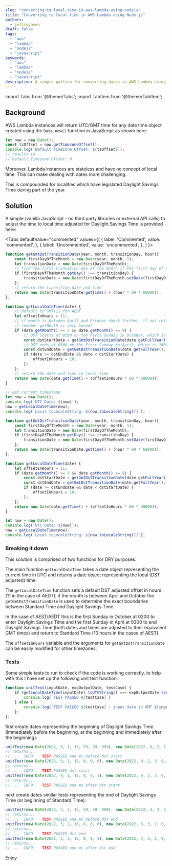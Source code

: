 ```yaml
---
slug: "converting-to-local-time-in-aws-lambda-using-nodejs"
title: "Converting to local time in AWS Lambda using Node.js"
authors:	
  - jeffreyaven
draft: false
tags: 
  - "aws"
  - "lambda"
  - "nodejs"
  - "javascript"
keywords:	
  - "aws"
  - "lambda"
  - "nodejs"
  - "javascript"
description: A simple pattern for converting dates in AWS Lambda using a Node.js runtime from GMT/UTC (the default) to a local time observing daylight savings time.
---
```


import Tabs from '@theme/Tabs';
import TabItem from '@theme/TabItem';

## Background  

AWS Lambda instances will return UTC/GMT time for any date time object created using the `Date.now()` function in JavaScript as shown here:  

```javascript
let now = new Date();
const tzOffset = now.getTimezoneOffset();
console.log(`Default Timezone Offset: ${tzOffset}`);
// results in ...
// Default Timezone Offset: 0
```
Moreover, Lambda instances are stateless and have no concept of local time.  This can make dealing with dates more challenging.  

This is compounded for localities which have legislated Daylight Savings Time during part of the year.  

## Solution

A simple (vanilla JavaScript - no third party libraries or external API calls) to adjust the time to local time adjusted for Daylight Savings Time is provided here:  

<Tabs
  defaultValue="commented"
  values={[
    { label: 'Commented', value: 'commented', },
    { label: 'Uncommented', value: 'uncommented', },
  ]
}>
<TabItem value="commented">

```javascript
function getGmtDstTransitionDate(year, month, transitionDay, hour){
    const firstDayOfTheMonth = new Date(year, month, 1);
    let transitionDate = new Date(firstDayOfTheMonth);
    // find the first transition day of the month if the first day of the month is not a transition day
    if (firstDayOfTheMonth.getDay() !== transitionDay) {
        transitionDate = new Date(firstDayOfTheMonth.setDate(firstDayOfTheMonth.getDate() + (transitionDay - firstDayOfTheMonth.getDay())));
    };
    // return the transition date and time
    return new Date(transitionDate.getTime() + (hour * 60 * 60000));
};

function getLocalDateTime(date) {
    // default to GMT+11 for AEDT
    let offsetInHours = 11;
    // if month is between April and October check further, if not return AEDT offset
    // remeber getMonth is zero based!
    if (date.getMonth() >= 3 && date.getMonth() <= 9) {
        // DST starts at 0200 on the First Sunday in October, which is 1600 (16) on the First Saturday (6) in October (9) GMT
        const dstStartDate = getGmtDstTransitionDate(date.getFullYear(), 9, 6, 16);
        // DST ends at 0300 on the First Sunday in April, which is 1600 (16) on the First Saturday (6) in April (3) GMT
        const dstEndDate = getGmtDstTransitionDate(date.getFullYear(), 3, 6, 16);
        if (date >= dstEndDate && date < dstStartDate) {
            offsetInHours = 10;
        };
    };
    // return the date and time in local time
    return new Date(date.getTime() + (offsetInHours * 60 * 60000));
}

// get current timestamp
let now = new Date();
console.log(`UTC Date: ${now}`);
now = getLocalDateTime(now);
console.log(`Local toLocaleString: ${now.toLocaleString()}`);
```

</TabItem>
<TabItem value="uncommented">

```javascript
function getGmtDstTransitionDate(year, month, transitionDay, hour){
    const firstDayOfTheMonth = new Date(year, month, 1);
    let transitionDate = new Date(firstDayOfTheMonth);
    if (firstDayOfTheMonth.getDay() !== transitionDay) {
        transitionDate = new Date(firstDayOfTheMonth.setDate(firstDayOfTheMonth.getDate() + (transitionDay - firstDayOfTheMonth.getDay())));
    };
    return new Date(transitionDate.getTime() + (hour * 60 * 60000));
};

function getLocalDateTime(date) {
    let offsetInHours = 11;
    if (date.getMonth() >= 3 && date.getMonth() <= 9) {
        const dstStartDate = getGmtDstTransitionDate(date.getFullYear(), 9, 6, 16);
        const dstEndDate = getGmtDstTransitionDate(date.getFullYear(), 3, 6, 16);
        if (date >= dstEndDate && date < dstStartDate) {
            offsetInHours = 10;
        };
    };
    return new Date(date.getTime() + (offsetInHours * 60 * 60000));
}

let now = new Date();
console.log(`UTC Date: ${now}`);
now = getLocalDateTime(now);
console.log(`Local toLocaleString: ${now.toLocaleString()}`);
```

</TabItem>
</Tabs>

### Breaking it down

This solution is comprised of two functions for DRY purposes.  

The main function `getLocalDateTime` takes a date object representing the current time in UTC and returns a date object representing the local (DST adjusted) time.  

The `getLocalDateTime` function sets a default DST adjusted offset in hours (11 in the case of AEDT), if the month is between April and October the `getGmtDstTransitionDate` is used to determine the exact boundaries between Standard Time and Daylight Savings Time.  

In the case of AEST/AEDT this is the first Sunday in October at 0200 to enter Daylight Savings Time and the first Sunday in April at 0300 to end Daylight Savings Time (both dates and times are adjusted to their equivalent GMT times) and return to Standard Time (10 hours in the cases of AEST).  

The `offsetInHours` variable and the arguments for `getGmtDstTransitionDate` can be easily modified for other timezones.  

### Tests

Some simple tests to run to check if the code is working correctly, to help with this I have set up the following unit test function:  

```javascript
function unitTest(inputDate, expOutputDate, testCase) {
	if (getLocalDateTime(inputDate).toUTCString() === expOutputDate.toUTCString()) {
		console.log(`TEST PASSED ${testCase}`)
	} else {
		console.log(`TEST FAILED ${testCase} : input date in GMT ${inputDate} should equal ${expOutputDate}`)
	};
};
```

first create dates representing the beginning of Daylight Savings Time (immediately before the beginning, at the beginning and immediately after the beginning):  

```javascript
unitTest(new Date(2022, 9, 1, 15, 59, 59, 999), new Date(2022, 9, 2, 1, 59, 59, 999), "one ms before dst start");
// returns...
// ...	INFO	TEST PASSED one ms before dst start
unitTest(new Date(2022, 9, 1, 16, 0, 0, 0), new Date(2022, 9, 2, 3, 0, 0, 0), "dst start");
// returns...
// ...	INFO	TEST PASSED dst start    
unitTest(new Date(2022, 9, 1, 16, 0, 0, 1), new Date(2022, 9, 2, 3, 0, 0, 1), "one ms after dst start");
// returns...
// ...	INFO	TEST PASSED one ms after dst start
```

next create dates similar tests representing the end of Daylight Savings Time (or beginning of Standard Time):  

```javascript
unitTest(new Date(2022, 3, 2, 15, 59, 59, 999), new Date(2022, 3, 3, 2, 59, 59, 999), "one ms before dst end");
// returns...
// ...	INFO	TEST PASSED one ms before dst end    
unitTest(new Date(2022, 3, 2, 16, 0, 0, 0), new Date(2022, 3, 3, 2, 0, 0, 0), "dst end");
// returns...
// ...	INFO	TEST PASSED dst end    
unitTest(new Date(2022, 3, 2, 16, 0, 0, 1), new Date(2022, 3, 3, 2, 0, 0, 1), "one ms after dst end");
// returns...
// ...	INFO	TEST PASSED one ms after dst end
```

Enjoy  

